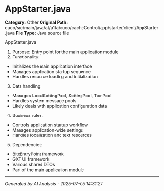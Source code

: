 # AppStarter.java

**Category:** Other
**Original Path:** cuco/src/main/java/at/a1ta/cuco/cacheControl/app/starter/client/AppStarter.java
**File Type:** Java source file

AppStarter.java
1. Purpose: Entry point for the main application module
2. Functionality:
- Initializes the main application interface
- Manages application startup sequence
- Handles resource loading and initialization

3. Data handling:
- Manages LocalSettingPool, SettingPool, TextPool
- Handles system message pools
- Likely deals with application configuration data

4. Business rules:
- Controls application startup workflow
- Manages application-wide settings
- Handles localization and text resources

5. Dependencies:
- BiteEntryPoint framework
- GXT UI framework
- Various shared DTOs
- Part of the main application module

---
*Generated by AI Analysis - 2025-07-05 14:31:27*
